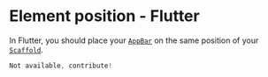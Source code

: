 # Element position - Flutter

In Flutter, you should place your [`AppBar`](https://api.flutter.dev/flutter/material/AppBar-class.html) on the same position of your [`Scaffold`](https://api.flutter.dev/flutter/material/Scaffold-class.html).

```dart
Not available, contribute!
```
